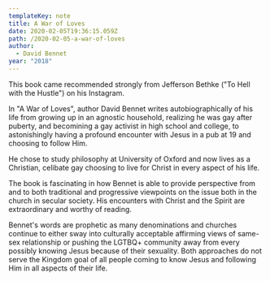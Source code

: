 ```yaml
---
templateKey: note
title: A War of Loves
date: 2020-02-05T19:36:15.059Z
path: /2020-02-05-a-war-of-loves
author:
  - David Bennet
year: "2018"
---
```


This book came recommended strongly from Jefferson Bethke ("To Hell with the Hustle") on his Instagram.

In "A War of Loves", author David Bennet writes autobiographically of his life from growing up in an agnostic household, realizing he was gay after puberty, and becomining a gay activist in high school and college, to astonishingly having a profound encounter with Jesus in a pub at 19 and choosing to follow Him.

He chose to study philosophy at University of Oxford and now lives as a Christian, celibate gay choosing to live for Christ in every aspect of his life.

The book is fascinating in how Bennet is able to provide perspective from and to both traditional and progressive viewpoints on the issue both in the church in secular society. His encounters with Christ and the Spirit are extraordinary and worthy of reading.

Bennet's words are prophetic as many denominations and churches continue to either sway into culturally acceptable affirming views of same-sex relationship or pushing the LGTBQ+ community away from every possibly knowing Jesus because of their sexuality. Both approaches do not serve the Kingdom goal of all people coming to know Jesus and following Him in all aspects of their life.
